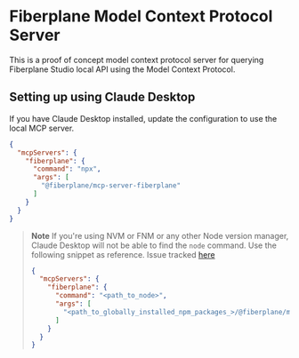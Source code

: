 # Fiberplane Model Context Protocol Server

This is a proof of concept model context protocol server for querying Fiberplane Studio local API using the Model Context Protocol.

## Setting up using Claude Desktop

If you have Claude Desktop installed, update the configuration to use the local MCP server.

```json
{
  "mcpServers": {
    "fiberplane": {
      "command": "npx",
      "args": [
        "@fiberplane/mcp-server-fiberplane"
      ]
    }
  }
}
```

> **Note**
> If you're using NVM or FNM or any other Node version manager, Claude Desktop will not be able to find the `node` command. Use the following snippet as reference. Issue tracked [here](https://github.com/modelcontextprotocol/servers/issues/64)
>
> ```json
> {
>   "mcpServers": {
>     "fiberplane": {
>       "command": "<path_to_node>",
>       "args": [
>         "<path_to_globally_installed_npm_packages_>/@fiberplane/mcp-server-fiberplane/dist/src/index.js"
>       ]
>     }
>   }
> }
> ```
